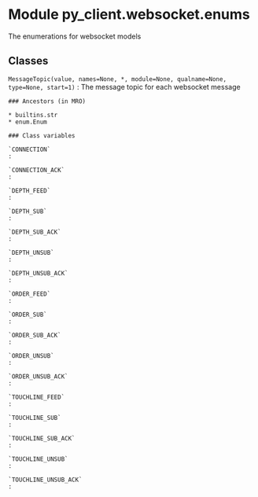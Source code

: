 Module py_client.websocket.enums
================================
The enumerations for websocket models

Classes
-------

`MessageTopic(value, names=None, *, module=None, qualname=None, type=None, start=1)`
:   The message topic for each websocket message

    ### Ancestors (in MRO)

    * builtins.str
    * enum.Enum

    ### Class variables

    `CONNECTION`
    :

    `CONNECTION_ACK`
    :

    `DEPTH_FEED`
    :

    `DEPTH_SUB`
    :

    `DEPTH_SUB_ACK`
    :

    `DEPTH_UNSUB`
    :

    `DEPTH_UNSUB_ACK`
    :

    `ORDER_FEED`
    :

    `ORDER_SUB`
    :

    `ORDER_SUB_ACK`
    :

    `ORDER_UNSUB`
    :

    `ORDER_UNSUB_ACK`
    :

    `TOUCHLINE_FEED`
    :

    `TOUCHLINE_SUB`
    :

    `TOUCHLINE_SUB_ACK`
    :

    `TOUCHLINE_UNSUB`
    :

    `TOUCHLINE_UNSUB_ACK`
    :